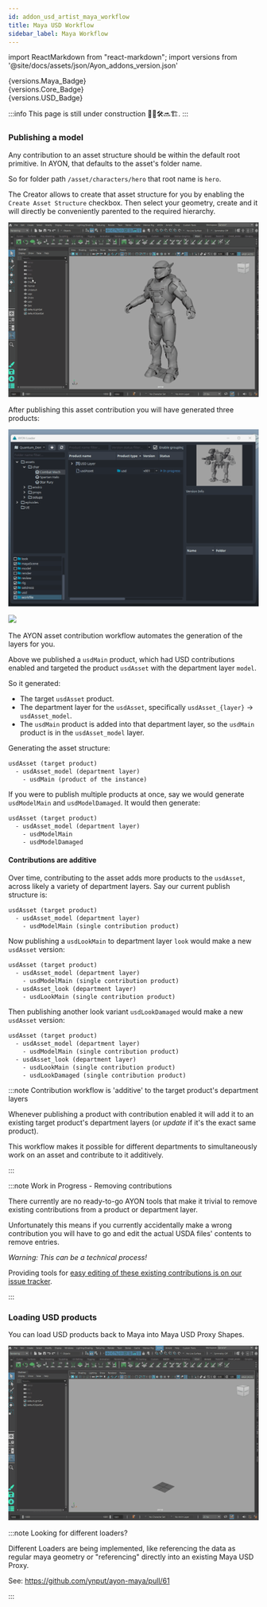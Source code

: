 ```yaml
---
id: addon_usd_artist_maya_workflow
title: Maya USD Workflow
sidebar_label: Maya Workflow
---
```


import ReactMarkdown from "react-markdown";
import versions from '@site/docs/assets/json/Ayon_addons_version.json'


<div class="container">
  <div class="row">
    <div class=".col-sm-"  style={{'margin-right':10+'px'}}>
      <ReactMarkdown>
        {versions.Maya_Badge}
      </ReactMarkdown>
    </div>
    <div class=".col-sm-" style={{'margin-right':10+'px'}}>
      <ReactMarkdown>
        {versions.Core_Badge}
      </ReactMarkdown>
    </div>
    <div class=".col-sm-" style={{'margin-right':10+'px'}}>
      <ReactMarkdown>
        {versions.USD_Badge}
      </ReactMarkdown>
    </div>
  </div>
</div>

:::info
This page is still under construction 👷🚧🛠️🔜🏗️.
:::

### Publishing a model

Any contribution to an asset structure should be within the default root primitive. In AYON, that defaults to the asset's folder name. 

So for folder path `/asset/characters/hero` that root name is `hero`.

The Creator allows to create that asset structure for you by enabling the `Create Asset Structure` checkbox. 
Then select your geometry, create and it will directly be conveniently parented to the required hierarchy.

![](assets/usd/ayon_usd_maya_publish_model.gif)

After publishing this asset contribution you will have generated three products:

![](assets/usd/ayon_usd_maya_products_after_publish.gif)

![](assets/usd/ayon_usd_maya_products_after_publish_web.gif)

The AYON asset contribution workflow automates the generation of the layers for you.

Above we published a `usdMain` product, which had USD contributions enabled and targeted the product `usdAsset` with the department layer `model`.

So it generated:

- The target `usdAsset` product.
- The department layer for the `usdAsset`, specifically `usdAsset_{layer}` -> `usdAsset_model`.
- The `usdMain` product is added into that department layer, so the `usdMain` product is in the `usdAsset_model` layer.

Generating the asset structure:
```
usdAsset (target product)
  - usdAsset_model (department layer)
    - usdMain (product of the instance)
```

If you were to publish multiple products at once, say we would generate `usdModelMain` and `usdModelDamaged`. It would then generate:

```
usdAsset (target product)
  - usdAsset_model (department layer)
    - usdModelMain
    - usdModelDamaged
```

#### Contributions are additive

Over time, contributing to the asset adds more products to the `usdAsset`, across likely a variety of department layers.
Say our current publish structure is:
```
usdAsset (target product)
  - usdAsset_model (department layer)
    - usdModelMain (single contribution product)
```

Now publishing a `usdLookMain` to department layer `look` would make a new `usdAsset` version:
```
usdAsset (target product)
  - usdAsset_model (department layer)
    - usdModelMain (single contribution product)
  - usdAsset_look (department layer)
    - usdLookMain (single contribution product)
```

Then publishing another look variant `usdLookDamaged` would make a new `usdAsset` version:

```
usdAsset (target product)
  - usdAsset_model (department layer)
    - usdModelMain (single contribution product)
  - usdAsset_look (department layer)
    - usdLookMain (single contribution product)
    - usdLookDamaged (single contribution product)
```

:::note Contribution workflow is 'additive' to the target product's department layers

Whenever publishing a product with contribution enabled it will add it to an existing target product's department layers (or _update_ if it's the exact same product).

This workflow makes it possible for different departments to simultaneously work on an asset and contribute to it additively.

:::

:::note Work in Progress - Removing contributions 

There currently are no ready-to-go AYON tools that make it trivial to remove existing contributions from a product or department layer.

Unfortunately this means if you currently accidentally make a wrong contribution you will have to go and edit the actual USDA files' contents to remove entries.

_Warning: This can be a technical process!_

Providing tools for [easy editing of these existing contributions is on our issue tracker](https://github.com/ynput/ayon-usd/issues/23).

:::

### Loading USD products

You can load USD products back to Maya into Maya USD Proxy Shapes.

![](assets/usd/ayon_usd_maya_load_usd_product.gif)

:::note Looking for different loaders?

Different Loaders are being implemented, like referencing the data as regular
maya geometry or "referencing" directly into an existing Maya USD Proxy.

See: https://github.com/ynput/ayon-maya/pull/61

:::
